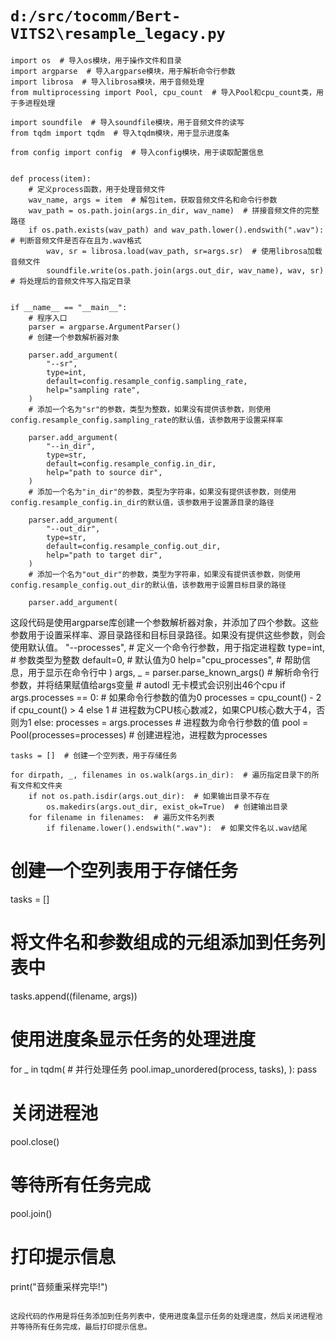 # `d:/src/tocomm/Bert-VITS2\resample_legacy.py`

```
import os  # 导入os模块，用于操作文件和目录
import argparse  # 导入argparse模块，用于解析命令行参数
import librosa  # 导入librosa模块，用于音频处理
from multiprocessing import Pool, cpu_count  # 导入Pool和cpu_count类，用于多进程处理

import soundfile  # 导入soundfile模块，用于音频文件的读写
from tqdm import tqdm  # 导入tqdm模块，用于显示进度条

from config import config  # 导入config模块，用于读取配置信息


def process(item):
    # 定义process函数，用于处理音频文件
    wav_name, args = item  # 解包item，获取音频文件名和命令行参数
    wav_path = os.path.join(args.in_dir, wav_name)  # 拼接音频文件的完整路径
    if os.path.exists(wav_path) and wav_path.lower().endswith(".wav"):  # 判断音频文件是否存在且为.wav格式
        wav, sr = librosa.load(wav_path, sr=args.sr)  # 使用librosa加载音频文件
        soundfile.write(os.path.join(args.out_dir, wav_name), wav, sr)  # 将处理后的音频文件写入指定目录


if __name__ == "__main__":
    # 程序入口
    parser = argparse.ArgumentParser()
    # 创建一个参数解析器对象

    parser.add_argument(
        "--sr",
        type=int,
        default=config.resample_config.sampling_rate,
        help="sampling rate",
    )
    # 添加一个名为"sr"的参数，类型为整数，如果没有提供该参数，则使用config.resample_config.sampling_rate的默认值，该参数用于设置采样率

    parser.add_argument(
        "--in_dir",
        type=str,
        default=config.resample_config.in_dir,
        help="path to source dir",
    )
    # 添加一个名为"in_dir"的参数，类型为字符串，如果没有提供该参数，则使用config.resample_config.in_dir的默认值，该参数用于设置源目录的路径

    parser.add_argument(
        "--out_dir",
        type=str,
        default=config.resample_config.out_dir,
        help="path to target dir",
    )
    # 添加一个名为"out_dir"的参数，类型为字符串，如果没有提供该参数，则使用config.resample_config.out_dir的默认值，该参数用于设置目标目录的路径

    parser.add_argument(
```

这段代码是使用argparse库创建一个参数解析器对象，并添加了四个参数。这些参数用于设置采样率、源目录路径和目标目录路径。如果没有提供这些参数，则会使用默认值。
        "--processes",  # 定义一个命令行参数，用于指定进程数
        type=int,  # 参数类型为整数
        default=0,  # 默认值为0
        help="cpu_processes",  # 帮助信息，用于显示在命令行中
    )
    args, _ = parser.parse_known_args()  # 解析命令行参数，并将结果赋值给args变量
    # autodl 无卡模式会识别出46个cpu
    if args.processes == 0:  # 如果命令行参数的值为0
        processes = cpu_count() - 2 if cpu_count() > 4 else 1  # 进程数为CPU核心数减2，如果CPU核心数大于4，否则为1
    else:
        processes = args.processes  # 进程数为命令行参数的值
    pool = Pool(processes=processes)  # 创建进程池，进程数为processes

    tasks = []  # 创建一个空列表，用于存储任务

    for dirpath, _, filenames in os.walk(args.in_dir):  # 遍历指定目录下的所有文件和文件夹
        if not os.path.isdir(args.out_dir):  # 如果输出目录不存在
            os.makedirs(args.out_dir, exist_ok=True)  # 创建输出目录
        for filename in filenames:  # 遍历文件名列表
            if filename.lower().endswith(".wav"):  # 如果文件名以.wav结尾
# 创建一个空列表用于存储任务
tasks = []

# 将文件名和参数组成的元组添加到任务列表中
tasks.append((filename, args))

# 使用进度条显示任务的处理进度
for _ in tqdm(
    # 并行处理任务
    pool.imap_unordered(process, tasks),
):
    pass

# 关闭进程池
pool.close()
# 等待所有任务完成
pool.join()

# 打印提示信息
print("音频重采样完毕!")
```

这段代码的作用是将任务添加到任务列表中，使用进度条显示任务的处理进度，然后关闭进程池并等待所有任务完成，最后打印提示信息。
```